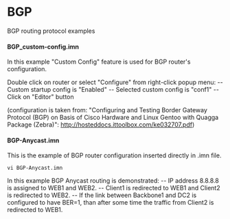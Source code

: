 # BGP
BGP routing protocol examples

#### BGP_custom-config.imn
In this example "Custom Config" feature is used for BGP router's configuration.

Double click on router or select "Configure" from right-click popup menu:
-- Custom startup config is "Enabled"
-- Selected custom config is "conf1"
-- Click on "Editor" button

(configuration is taken from: "Configuring and Testing Border Gateway
Protocol (BGP) on Basis of Cisco Hardware and Linux Gentoo with Quagga
Package (Zebra)": http://hosteddocs.ittoolbox.com/ke032707.pdf)

#### BGP-Anycast.imn
This is the example of BGP router configuration inserted directly in .imn file.
```
vi BGP-Anycast.imn
```
In this example BGP Anycast routing is demonstrated:
-- IP address 8.8.8.8 is assigned to WEB1 and WEB2. 
-- Client1 is redirected to WEB1 and Client2 is redirected to WEB2.
-- If the link between Backbone1 and DC2 is configured to have BER=1, than after some time the traffic from Client2 is redirected to WEB1.

